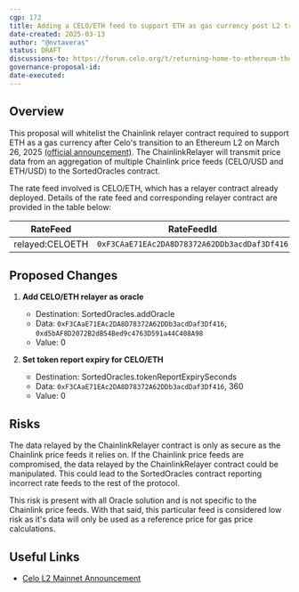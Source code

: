 ```yaml
---
cgp: 172
title: Adding a CELO/ETH feed to support ETH as gas currency post L2 transition
date-created: 2025-03-13
author: "@nvtaveras"
status: DRAFT
discussions-to: https://forum.celo.org/t/returning-home-to-ethereum-the-launch-of-celo-l2-mainnet/10466
governance-proposal-id:
date-executed:
---
```


## Overview

This proposal will whitelist the Chainlink relayer contract required to support ETH as a gas currency after Celo's transition to an Ethereum L2 on March 26, 2025 [(official announcement)](https://forum.celo.org/t/returning-home-to-ethereum-the-launch-of-celo-l2-mainnet/10466). The ChainlinkRelayer will transmit price data from an aggregation of multiple Chainlink price feeds (CELO/USD and ETH/USD) to the SortedOracles contract.

The rate feed involved is CELO/ETH, which has a relayer contract already deployed. Details of the rate feed and corresponding relayer contract are provided in the table below:

| RateFeed        | RateFeedId                                   | Relayer Contract                                                                                                     |
| --------------- | -------------------------------------------- | -------------------------------------------------------------------------------------------------------------------- |
| relayed:CELOETH | `0xF3CAaE71EAc2DA8D78372A62DDb3acdDaf3Df416` | [0xd5bAF8D2072B2dB54Bed9c4763D591a44C408A98](https://celoscan.io/address/0xd5bAF8D2072B2dB54Bed9c4763D591a44C408A98) |

## Proposed Changes

1. **Add CELO/ETH relayer as oracle**

   - Destination: SortedOracles.addOracle
   - Data: `0xF3CAaE71EAc2DA8D78372A62DDb3acdDaf3Df416`, `0xd5bAF8D2072B2dB54Bed9c4763D591a44C408A98`
   - Value: 0

2. **Set token report expiry for CELO/ETH**

   - Destination: SortedOracles.tokenReportExpirySeconds
   - Data: `0xF3CAaE71EAc2DA8D78372A62DDb3acdDaf3Df416`, 360
   - Value: 0

## Risks

The data relayed by the ChainlinkRelayer contract is only as secure as the Chainlink price feeds it relies on. If the Chainlink price feeds are compromised, the data relayed by the ChainlinkRelayer contract could be manipulated. This could lead to the SortedOracles contract reporting incorrect rate feeds to the rest of the protocol.

This risk is present with all Oracle solution and is not specific to the Chainlink price feeds. With that said, this particular feed is considered low risk as it's data will only be used as a reference price for gas price calculations.

## Useful Links

- [Celo L2 Mainnet Announcement](https://forum.celo.org/t/returning-home-to-ethereum-the-launch-of-celo-l2-mainnet/10466)
